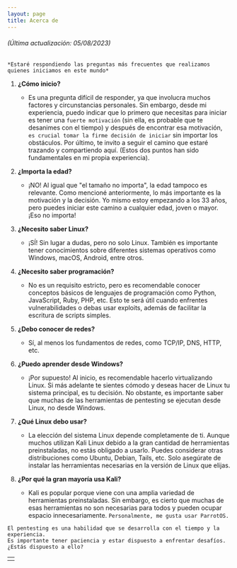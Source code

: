 ```yaml
---
layout: page
title: Acerca de
---
```


###### _(Última actualización: 05/08/2023)_

```
*Estaré respondiendo las preguntas más frecuentes que realizamos quienes iniciamos en este mundo*
```

1. **¿Cómo inicio?**
    - Es una pregunta difícil de responder, ya que involucra muchos factores y circunstancias personales. Sin embargo, desde mi experiencia, puedo indicar que lo primero que necesitas para iniciar es tener una `fuerte motivación` (sin ella, es probable que te desanimes con el tiempo) y después de encontrar esa motivación, `es crucial tomar la firme decisión de iniciar` sin importar los obstáculos. Por último, te invito a seguir el camino que estaré trazando y compartiendo aquí. (Estos dos puntos han sido fundamentales en mi propia experiencia).

2. **¿Importa la edad?**
    - ¡NO! Al igual que "el tamaño no importa", la edad tampoco es relevante. Como mencioné anteriormente, lo más importante es la motivación y la decisión. Yo mismo estoy empezando a los 33 años, pero puedes iniciar este camino a cualquier edad, joven o mayor. ¡Eso no importa!

3. **¿Necesito saber Linux?**
    - ¡SÍ! Sin lugar a dudas, pero no solo Linux. También es importante tener conocimientos sobre diferentes sistemas operativos como Windows, macOS, Android, entre otros.

4. **¿Necesito saber programación?**
    - No es un requisito estricto, pero es recomendable conocer conceptos básicos de lenguajes de programación como Python, JavaScript, Ruby, PHP, etc. Esto te será útil cuando enfrentes vulnerabilidades o debas usar exploits, además de facilitar la escritura de scripts simples.

5. **¿Debo conocer de redes?**
    - Sí, al menos los fundamentos de redes, como TCP/IP, DNS, HTTP, etc.

6. **¿Puedo aprender desde Windows?**
    - ¡Por supuesto! Al inicio, es recomendable hacerlo virtualizando Linux. Si más adelante te sientes cómodo y deseas hacer de Linux tu sistema principal, es tu decisión. No obstante, es importante saber que muchas de las herramientas de pentesting se ejecutan desde Linux, no desde Windows.

7. **¿Qué Linux debo usar?**
    - La elección del sistema Linux depende completamente de ti. Aunque muchos utilizan Kali Linux debido a la gran cantidad de herramientas preinstaladas, no estás obligado a usarlo. Puedes considerar otras distribuciones como Ubuntu, Debian, Tails, etc. Solo asegúrate de instalar las herramientas necesarias en la versión de Linux que elijas.

8. **¿Por qué la gran mayoría usa Kali?**
    - Kali es popular porque viene con una amplia variedad de herramientas preinstaladas. Sin embargo, es cierto que muchas de esas herramientas no son necesarias para todos y pueden ocupar espacio innecesariamente. `Personalmente, me gusta usar ParrotOS.`


```
El pentesting es una habilidad que se desarrolla con el tiempo y la experiencia.
Es importante tener paciencia y estar dispuesto a enfrentar desafíos. 
¿Estás dispuesto a ello?
```

|   |
|:--|
|   |